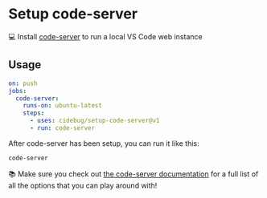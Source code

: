 # Setup code-server

💻 Install [code-server] to run a local VS Code web instance

## Usage

```yml
on: push
jobs:
  code-server:
    runs-on: ubuntu-latest
    steps:
      - uses: cidebug/setup-code-server@v1
      - run: code-server
```

After code-server has been setup, you can run it like this:

```sh
code-server
```

📚 Make sure you check out [the code-server documentation] for a full list of
all the options that you can play around with!

[code-server]: https://github.com/coder/code-server
[the code-server documentation]: https://coder.com/docs/code-server/latest/guide
